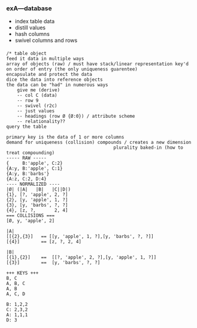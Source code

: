 ### exA—database

* index table data
* distill values
* hash columns
* swivel columns and rows


####

    /* table object
    feed it data in multiple ways
    array of objects (raw) / must have stack/linear representation key'd on order of entry (the only uniqueness guarentee)
    encapsulate and protect the data
    dice the data into reference objects
    the data can be "had" in numerous ways
        give me (derive)
        -- col C (data)
        -- row 9
        -- swivel (r2c)
        -- just values
        -- headings (row Ø {Ø:0}) / attribute scheme
        -- relationality??
    query the table

    primary key is the data of 1 or more columns
    demand for uniqueness (collision) compounds / creates a new dimension
                                            plurality baked-in (how to treat compounding)
    ----- RAW -----
    {     B:'apple', C:2}
    {A:y, B:'apple', C:1}
    {A:y, B:'barbs'}
    {A:z, C:2, D:4}
    ---- NORMALIZED ----
    |Ø| (|A|   |B|   |C||D|)
    {1}, [?, 'apple', 2, ?]
    {2}, [y, 'apple', 1, ?]
    {3}, [y, 'barbs', ?, ?]
    {4}, [z, ?,       2, 4]
    === COLLISIONS ===
    [Ø, y, 'apple', 2]

    |A|
    [[{2},{3}]   == [[y, 'apple', 1, ?],[y, 'barbs', ?, ?]]
    [{4}]        == [z, ?, 2, 4]

    |B|
    [{1},{2}]    ==  [[?, 'apple', 2, ?],[y, 'apple', 1, ?]]
    [{3}]        ==  [y, 'barbs', ?, ?]

    +++ KEYS +++
    B, C
    A, B, C
    A, B
    A, C, D

    B: 1,2,2
    C: 2,3,2
    A: 1,1,1
    D: 3

